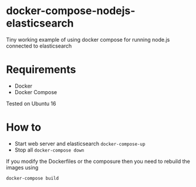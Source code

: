 # docker-compose-nodejs-elasticsearch
Tiny working example of using docker compose for running node.js connected to elasticsearch

# Requirements
 * Docker
 * Docker Compose

Tested on Ubuntu 16

# How to
 * Start web server and elasticsearch ```docker-compose-up```
 * Stop all ```docker-compose down```

If you modify the Dockerfiles or the composure then you need to rebuild the images using
```
docker-compose build
```
